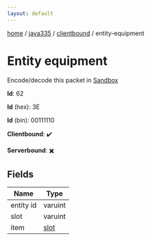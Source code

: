 ```yaml
---
layout: default
---
```


[home](/)  /  [java335](/protocol/java335)  /  [clientbound](/protocol/java335/clientbound)  /  entity-equipment

# Entity equipment

Encode/decode this packet in [Sandbox](../../../sandbox/java335#clientbound.entity_equipment)

**Id**: 62

**Id** (hex): 3E

**Id** (bin): 00111110

**Clientbound**: ✔️

**Serverbound**: ✖️

## Fields

Name | Type
---|---
entity id | varuint
slot | varuint
item | [slot](/protocol/java335/types/slot)
